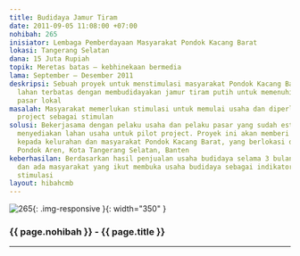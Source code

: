 ```yaml
---
title: Budidaya Jamur Tiram
date: 2011-09-05 11:08:00 +07:00
nohibah: 265
inisiator: Lembaga Pemberdayaan Masyarakat Pondok Kacang Barat
lokasi: Tangerang Selatan
dana: 15 Juta Rupiah
topik: Meretas batas – kebhinekaan bermedia
lama: September – Desember 2011
deskripsi: Sebuah proyek untuk menstimulasi masyarakat Pondok Kacang Barat untuk memanfaatkan
  lahan terbatas dengan membudidayakan jamur tiram putih untuk memenuhi kebutuhan
  pasar lokal
masalah: Masyarakat memerlukan stimulasi untuk memulai usaha dan diperlukan pilot
  project sebagai stimulan
solusi: Bekerjasama dengan pelaku usaha dan pelaku pasar yang sudah establish dan
  menyediakan lahan usaha untuk pilot project. Proyek ini akan memberi keuntungan
  kepada kelurahan dan masyarakat Pondok Kacang Barat, yang berlokasi di Kecamatan
  Pondok Aren, Kota Tangerang Selatan, Banten
keberhasilan: Berdasarkan hasil penjualan usaha budidaya selama 3 bulan berturut-turut
  dan ada masyarakat yang ikut membuka usaha budidaya sebagai indikator hasil dari
  stimulasi
layout: hibahcmb
---
```


![265](/static/img/hibahcmb/265.png){: .img-responsive }{: width="350" }

### {{ page.nohibah }} - {{ page.title }}

---

